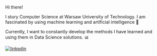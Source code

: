 Hi there!

I stury Computer Science at Warsaw University of Technology. I am fascinated by using machine learning and artificial intelligence :robot:

Currently, I want to constantly develop the methods I have learned and using them in Data Science solutions. :bar_chart:

[![linkedin](https://img.shields.io/badge/linkedin-0A66C2?style=for-the-badge&logo=linkedin&logoColor=white)](https://www.linkedin.com/in/bartosz-bok/)
